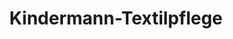 ---
title: "Kindermann-Textilpflege"
url: /berlin/kindermann-textilpflege-manfred-von-richthofen-strasse/
shop: Wäscherei
---